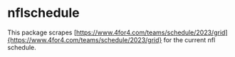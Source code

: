 # nflschedule
This package scrapes [https://www.4for4.com/teams/schedule/2023/grid]{https://www.4for4.com/teams/schedule/2023/grid} 
for the current nfl schedule.
